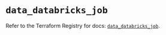 # `data_databricks_job`

Refer to the Terraform Registry for docs: [`data_databricks_job`](https://registry.terraform.io/providers/databricks/databricks/1.45.0/docs/data-sources/job).
